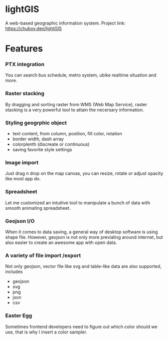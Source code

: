 # lightGIS
A web-based geographic information system.
Project link: https://chuboy.dev/lightGIS
# Features
### PTX integration
You can search bus schedule, metro system, ubike realtime situation and more.

### Raster stacking
By dragging and sorting raster from WMS (Web Map Service), raster stacking is a very powerful tool to attain the necersary information.

### Styling geogrphic object
 - text content, from column, position, fill color, rotation
 - border width, dash array
 - colorplenth (discreate or continuous)
 - saving favorite style settings

### Image import
Just drag n drop on the map canvas, you can resize, rotate or adjust opacity like most app do.

### Spreadsheet
Let me customized an intuitive tool to manipulate a bunch of data with smooth animating spreadsheet.

### Geojson I/O
When it comes to data saving, a general way of desktop software is using shape file. However, geojson is not only more previaling around internet, but also easier to create an awesome app with open data.

### A variety of file import /export
Not only geojson, vector file like svg and table-like data are also supported, includes
 - geojson
 - svg
 - png
 - json
 - csv

### Easter Egg
Sometimes frontend developers need to figure out which color should we use, that is why I insert a color sampler.